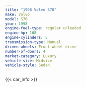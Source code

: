 ```yaml
---
title: "1998 Volvo S70"
make: Volvo
model: S70
year: 1998
engine-fuel-type: regular unleaded
engine-hp: 168
engine-cylinders: 5
transmission-type: Manual
driven-wheels: Front wheel drive
number-of-doors: 4
market-category: Luxury
vehicle-size: Midsize
vehicle-style: Sedan
---
```


{{< car_info >}}
